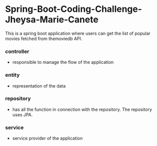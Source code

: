 # Spring-Boot-Coding-Challenge-Jheysa-Marie-Canete
This is a spring boot application where users can get the list of popular movies fetched from themoviedb API.

### controller
- responsible to manage the flow of the application
### entity
- representation of the data
### repository
- has all the function in connection with the repository. The repository uses JPA.
### service
- service provider of the application
